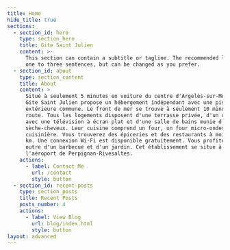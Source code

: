 ```yaml
---
title: Home
hide_title: true
sections:
  - section_id: hero
    type: section_hero
    title: Gite Saint Julien
    content: >-
      This section can contain a subtitle or tagline. The recommended length is
      one to three sentences, but can be changed as you prefer.
  - section_id: about
    type: section_content
    title: About
    content: >
      Situé à seulement 5 minutes en voiture du centre d'Argelès-sur-Mer, le
      Gite Saint Julien propose un hébergement indépendant avec une piscine
      extérieure commune. Le front de mer se trouve à seulement 10 minutes de
      route. Tous les logements disposent d'une terrasse privée, d'un coin salon
      avec une télévision à écran plat et d'une salle de bains munie d'un
      sèche-cheveux. Leur cuisine comprend un four, un four micro-ondes et une
      cuisinière. Vous trouverez des épiceries et des restaurants à moins de 2
      km. Une connexion Wi-Fi est disponible gratuitement. Vous profiterez en
      outre d'un barbecue et d'un jardin. Cet établissement se situe à 24 km de
      l'aéroport de Perpignan-Rivesaltes.
    actions:
      - label: Contact Me
        url: /contact
        style: button
  - section_id: recent-posts
    type: section_posts
    title: Recent Posts
    posts_number: 4
    actions:
      - label: View Blog
        url: blog/index.html
        style: button
layout: advanced
---
```

